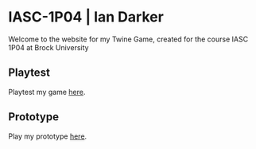 # IASC-1P04 | Ian Darker

Welcome to the website for my Twine Game, created for the course IASC 1P04 at Brock University

## Playtest

Playtest my game [here]().

## Prototype

Play my prototype [here](prototype/TwineGamePrototype_Final.html).
